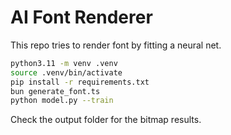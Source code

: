 # AI Font Renderer

This repo tries to render font by fitting a neural net.

```sh
python3.11 -m venv .venv
source .venv/bin/activate
pip install -r requirements.txt
bun generate_font.ts
python model.py --train
```

Check the output folder for the bitmap results.
